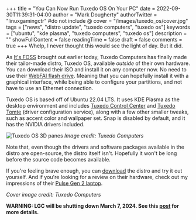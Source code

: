 +++
title = "You Can Now Run Tuxedo OS On Your PC"
date = 2022-09-30T11:39:31-04:00
author = "Mark Dougherty"
authorTwitter = "linuxgamingctr" #do not include @
cover = "/images/tuxedo_os/cover.jpg"
tags = ["news", "distro update", "tuxedo computers", "tuxedo os"]
keywords = ["ubuntu", "kde plasma", "tuxedo computers", "tuxedo os"]
description = ""
showFullContent = false
readingTime = false
draft = false
comments = true
+++
Whelp, I never thought this would see the light of day. But it did.

As [It's FOSS](https://news.itsfoss.com/tuxedo-os/) brought out earlier today, Tuxedo Computers has finally made their tailor-made distro, Tuxedo OS, available *outside* of their own hardware. You can download their ISO and install it on any computer now. No need to use their [WebFAI flash drive](https://www.tuxedocomputers.com/en/TUXEDO-WebFAI.tuxedo). Meaning that you can hopefully install it with a graphical interface, while being able to configure your partitions, and not have to use an Ethernet connection.

Tuxedo OS is based off of Ubuntu 22.04 LTS. It uses KDE Plasma as the desktop environment and includes [Tuxedo Control Center](https://www.tuxedocomputers.com/en/TUXEDO-Control-Center.tuxedo) and [Tuxedo Tomte](https://www.tuxedocomputers.com/en/What-is-TUXEDO-Tomte.tuxedo) (driver configuration service), along with a few other smaller tweaks, such as accent color and wallpaper set. Snap is disabled by default, and it has the NVIDIA drivers included.

![Tuxedo OS 3D panes](/images/tuxedo_os/tuxedo-os_3d.jpg)
*Image credit: Tuxedo Computers*

Note that, even though the drivers and software packages available in the distro are open-source, the distro itself isn't. Hopefully it won't be long before the source code becomes available.

If you're feeling brave enough, you can [download](https://www.tuxedocomputers.com/en/TUXEDO-OS_1.tuxedo) the distro and try it out yourself. And if you're looking for a review on their hardware, check out my impressions of their [Pulse Gen 2 laptop](https://linuxgamingcentral.com/posts/tuxedo-pulse-gen2-review/).

*Cover image credit: Tuxedo Computers*

**WARNING: LGC will be shutting down March 7, 2024. See this [post](https://linuxgamingcentral.com/posts/the-end-of-lgc/) for more details.**

